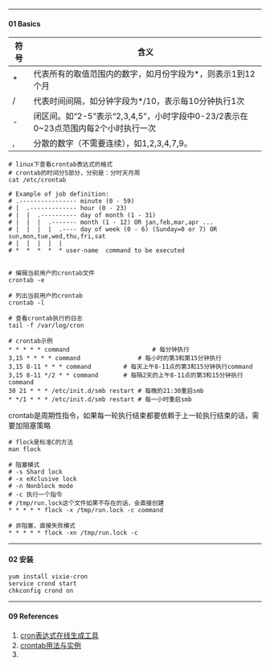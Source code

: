 ----

#### 01 Basics



| 符号 | 含义                                                         |
| ---- | ------------------------------------------------------------ |
| *    | 代表所有的取值范围内的数字，如月份字段为*，则表示1到12个月   |
| /    | 代表时间间隔，如分钟字段为*/10，表示每10分钟执行1次          |
| -    | 闭区间。如“2-5”表示“2,3,4,5”，小时字段中0-23/2表示在0~23点范围内每2个小时执行一次 |
| ,    | 分散的数字（不需要连续），如1,2,3,4,7,9。                    |



```shell
# linux下查看crontab表达式的格式
# crontab的时间分5部分，分别是：分时天月周
cat /etc/crontab

# Example of job definition:
# .---------------- minute (0 - 59)
# |  .------------- hour (0 - 23)
# |  |  .---------- day of month (1 - 31)
# |  |  |  .------- month (1 - 12) OR jan,feb,mar,apr ...
# |  |  |  |  .---- day of week (0 - 6) (Sunday=0 or 7) OR sun,mon,tue,wed,thu,fri,sat
# |  |  |  |  |
# *  *  *  *  * user-name  command to be executed


# 编辑当前用户的crontab文件
crontab -e

# 列出当前用户的crontab
crontab -l

# 查看crontab执行的日志
tail -f /var/log/cron

# crontab示例
* * * * * command						# 每分钟执行
3,15 * * * * command				# 每小时的第3和第15分钟执行
3,15 8-11 * * * command			# 每天上午8-11点的第3和15分钟执行command
3,15 8-11 */2 * * command		# 每隔2天的上午8-11点的第3和15分钟执行command
30 21 * * * /etc/init.d/smb restart	# 每晚的21:30重启smb
* */1 * * * /etc/init.d/smb restart	# 每一小时重启smb
```



crontab是周期性指令，如果每一轮执行结束都要依赖于上一轮执行结束的话，需要加阻塞策略

```shell
# flock是标准C的方法
man flock

# 阻塞模式
# -s Shard lock
# -x eXclusive lock
# -n Nonblock mode
# -c 执行一个指令
# /tmp/run.lock这个文件如果不存在的话，会直接创建
* * * * * flock -x /tmp/run.lock -c command

# 非阻塞，直接失败模式
* * * * * flock -xn /tmp/run.lock -c
```



-------

#### 02 安装

```shell
yum install vixie-cron
service crond start
chkconfig crond on
```





---

#### 09 References

1. [cron表达式在线生成工具](http://www.bejson.com/othertools/cron/)
2. [crontab用法与实例](https://www.linuxprobe.com/how-to-crontab.html)
3. 